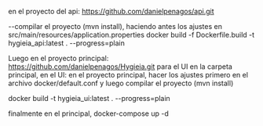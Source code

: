 en el proyecto del api: https://github.com/danielpenagos/api.git

--compilar el proyecto (mvn install), haciendo antes los ajustes en src/main/resources/application.properties
docker build -f Dockerfile.build -t hygieia_api:latest . --progress=plain


Luego en el proyecto principal: https://github.com/danielpenagos/Hygieia.git
para el UI en la carpeta principal, en el UI: 
en el proyecto principal, hacer los ajustes primero en el archivo docker/default.conf y luego compilar el proyecto (mvn install)

docker build -t hygieia_ui:latest . --progress=plain

finalmente en el principal, docker-compose up -d
